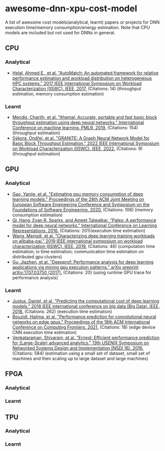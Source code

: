 # awesome-dnn-xpu-cost-model
A list of awesome cost models(analytical, learnt) papers or projects for DNN execution time/memory consumption/energy estimation. Note that CPU models are included but not used for DNNs in general.

## CPU
### Analytical
- [Helal, Ahmed E., et al. "AutoMatch: An automated framework for relative performance estimation and workload distribution on heterogeneous HPC systems." 2017 IEEE International Symposium on Workload Characterization (IISWC). IEEE, 2017.](https://ieeexplore.ieee.org/abstract/document/8167754) (Citations: 14) (throughput estimation, memory consumption estimation)
### Learnt
- [Mendis, Charith, et al. "Ithemal: Accurate, portable and fast basic block throughput estimation using deep neural networks." International Conference on machine learning. PMLR, 2019.](https://proceedings.mlr.press/v97/mendis19a.html) (Citations: 154) (throughput estimation)
- [Sýkora, Ondřej, et al. "GRANITE: A Graph Neural Network Model for Basic Block Throughput Estimation." 2022 IEEE International Symposium on Workload Characterization (IISWC). IEEE, 2022.](https://ieeexplore.ieee.org/abstract/document/9975403) (Citations: 9) (throughput estimation)
## GPU
### Analytical
- [Gao, Yanjie, et al. "Estimating gpu memory consumption of deep learning models." Proceedings of the 28th ACM Joint Meeting on European Software Engineering Conference and Symposium on the Foundations of Software Engineering. 2020.](https://dl.acm.org/doi/abs/10.1145/3368089.3417050) (Citations: 106) (memory consumption estimation)
- [Qi, Hang, Evan R. Sparks, and Ameet Talwalkar. "Paleo: A performance model for deep neural networks." International Conference on Learning Representations. 2016.](https://openreview.net/forum?id=SyVVJ85lg) (Citations: 201)(execution time estimation)
- [Wang, Mengdi, et al. "Characterizing deep learning training workloads on alibaba-pai." 2019 IEEE international symposium on workload characterization (IISWC). IEEE, 2019.](https://ieeexplore.ieee.org/stamp/stamp.jsp?tp=&arnumber=9042047) (Citations: 46) (computation time estimation; io time estimation; communication time estimation on distributed gpu clusters)
- [Gu, Jiazhen, et al. "Deepprof: Performance analysis for deep learning applications via mining gpu execution patterns." arXiv preprint arXiv:1707.03750 (2017).](https://arxiv.org/abs/1707.03750) (Citations: 20) (using runtime GPU trace for performance analysis)

### Learnt
- [Justus, Daniel, et al. "Predicting the computational cost of deep learning models." 2018 IEEE international conference on big data (Big Data). IEEE, 2018.](https://ieeexplore.ieee.org/abstract/document/8622396/) (Citations: 262) (execution time estimation)
- [Bouzidi, Halima, et al. "Performance prediction for convolutional neural networks on edge gpus." Proceedings of the 18th ACM International Conference on Computing Frontiers. 2021.]( https://dl.acm.org/doi/abs/10.1145/3457388.3458666) (Citations:  18) (edge device CNN execution time estimation)
- [Venkataraman, Shivaram, et al. "Ernest: Efficient performance prediction for {Large-Scale} advanced analytics." 13th USENIX Symposium on Networked Systems Design and Implementation (NSDI 16). 2016.](https://www.usenix.org/system/files/conference/nsdi16/nsdi16-paper-venkataraman.pdf) (Citations: 584) (estimation using a small set of dataset, small set of machines and then scaling up to large dataset and large machines)
## FPGA
### Analytical

### Learnt

## TPU
### Analytical

### Learnt